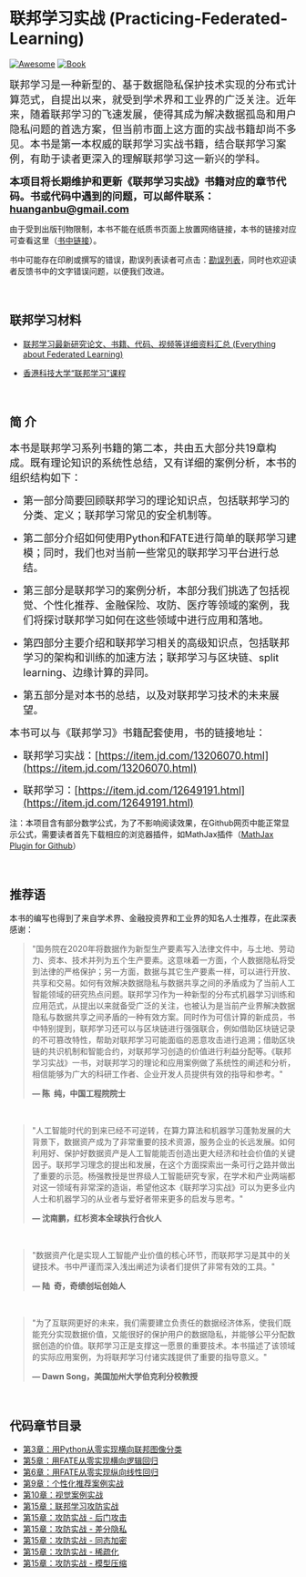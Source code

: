 # 联邦学习实战 (Practicing-Federated-Learning)

 [![Awesome](https://img.shields.io/badge/Awesome-Federated%20Learning-blue)](https://github.com/innovation-cat/Awesome-Federated-Machine-Learning) [![Book](https://img.shields.io/badge/Book-Purchase-brightgreen)](https://item.jd.com/13206070.html)    



<font size=4>联邦学习是一种新型的、基于数据隐私保护技术实现的分布式计算范式，自提出以来，就受到学术界和工业界的广泛关注。近年来，随着联邦学习的飞速发展，使得其成为解决数据孤岛和用户隐私问题的首选方案，但当前市面上这方面的实战书籍却尚不多见。本书是第一本权威的联邦学习实战书籍，结合联邦学习案例，有助于读者更深入的理解联邦学习这一新兴的学科。</font>

<font size=4>**本项目将长期维护和更新《联邦学习实战》书籍对应的章节代码。书或代码中遇到的问题，可以邮件联系：huanganbu@gmail.com**</font>

由于受到出版刊物限制，本书不能在纸质书页面上放置网络链接，本书的链接对应可查看这里（[书中链接](figures/link.md)）。

书中可能存在印刷或撰写的错误，勘误列表读者可点击：[勘误列表](errata/README.md)，同时也欢迎读者反馈书中的文字错误问题，以便我们改进。

&nbsp;

## 联邦学习材料

- [联邦学习最新研究论文、书籍、代码、视频等详细资料汇总 (Everything about Federated Learning)](https://github.com/innovation-cat/Awesome-Federated-Machine-Learning)

- [香港科技大学“联邦学习”课程](https://ising.cse.ust.hk/fl/index.html)

&nbsp;

## 简  介

<font size=4>本书是联邦学习系列书籍的第二本，共由五大部分共19章构成。既有理论知识的系统性总结，又有详细的案例分析，本书的组织结构如下：</font>

- <font size=4>第一部分简要回顾联邦学习的理论知识点，包括联邦学习的分类、定义；联邦学习常见的安全机制等。</font>

- <font size=4>第二部分介绍如何使用Python和FATE进行简单的联邦学习建模；同时，我们也对当前一些常见的联邦学习平台进行总结。</font>

- <font size=4>第三部分是联邦学习的案例分析，本部分我们挑选了包括视觉、个性化推荐、金融保险、攻防、医疗等领域的案例，我们将探讨联邦学习如何在这些领域中进行应用和落地。</font>

- <font size=4>第四部分主要介绍和联邦学习相关的高级知识点，包括联邦学习的架构和训练的加速方法；联邦学习与区块链、split learning、边缘计算的异同。</font>

- <font size=4>第五部分是对本书的总结，以及对联邦学习技术的未来展望。</font>



<font size=4>本书可以与《联邦学习》书籍配套使用，书的链接地址：</font>

- <font size=4>联邦学习实战：[https://item.jd.com/13206070.html](https://item.jd.com/13206070.html)</font>

- <font size=4>联邦学习：[https://item.jd.com/12649191.html](https://item.jd.com/12649191.html)</font>



注：本项目含有部分数学公式，为了不影响阅读效果，在Github网页中能正常显示公式，需要读者首先下载相应的浏览器插件，如MathJax插件（[MathJax Plugin for Github](https://chrome.google.com/webstore/detail/mathjax-plugin-for-github/ioemnmodlmafdkllaclgeombjnmnbima)）

&nbsp;

## 推荐语

本书的编写也得到了来自学术界、金融投资界和工业界的知名人士推荐，在此深表感谢：

> <p>"国务院在2020年将数据作为新型生产要素写入法律文件中，与土地、劳动力、资本、技术并列为五个生产要素。这意味着一方面，个人数据隐私将受到法律的严格保护；另一方面，数据与其它生产要素一样，可以进行开放、共享和交易。如何有效解决数据隐私与数据共享之间的矛盾成为了当前人工智能领域的研究热点问题。联邦学习作为一种新型的分布式机器学习训练和应用范式，从提出以来就备受广泛的关注，也被认为是当前产业界解决数据隐私与数据共享之间矛盾的一种有效方案。同时作为可信计算的新成员，书中特别提到，联邦学习还可以与区块链进行强强联合，例如借助区块链记录的不可篡改特性，帮助对联邦学习可能面临的恶意攻击进行追溯；借助区块链的共识机制和智能合约，对联邦学习创造的价值进行利益分配等。《联邦学习实战》一书，对联邦学习的理论和应用案例做了系统性的阐述和分析，相信能够为广大的科研工作者、企业开发人员提供有效的指导和参考。"</p>
> <b>&mdash; 陈  纯，中国工程院院士</b>

&nbsp;

> <p>"人工智能时代的到来已经不可逆转，在算力算法和机器学习蓬勃发展的大背景下，数据资产成为了非常重要的技术资源，服务企业的长远发展。如何利用好、保护好数据资产是人工智能能否创造出更大经济和社会价值的关键因子。联邦学习理念的提出和发展，在这个方面探索出一条可行之路并做出了重要的示范。杨强教授是世界级人工智能研究专家，在学术和产业两端都对这一领域有非常深的造诣，希望他这本《联邦学习实战》可以为更多业内人士和机器学习的从业者与爱好者带来更多的启发与思考。"</p>
>
> <b>&mdash;  沈南鹏，红杉资本全球执行合伙人</b>

&nbsp;

> <p>"数据资产化是实现人工智能产业价值的核心环节，而联邦学习是其中的关键技术。书中严谨而深入浅出阐述为读者们提供了非常有效的工具。"</p>
>
> <b>&mdash; 陆  奇，奇绩创坛创始人</b>

&nbsp;

> <p>"为了互联网更好的未来，我们需要建立负责任的数据经济体系，使我们既能充分实现数据价值，又能很好的保护用户的数据隐私，并能够公平分配数据创造的价值。联邦学习正是支撑这一愿景的重要技术。本书描述了该领域的实际应用案例，为将联邦学习付诸实践提供了重要的指导意义。"</p>
>
> <b>&mdash; Dawn Song，美国加州大学伯克利分校教授</b>


&nbsp;

## 代码章节目录

 * [第3章：用Python从零实现横向联邦图像分类](chapter03_Python_image_classification)
 * [第5章：用FATE从零实现横向逻辑回归](chapter05_FATE_HFL)
 * [第6章：用FATE从零实现纵向线性回归](chapter06_FATE_VFL)
 * [第9章：个性化推荐案例实战](chapter09_Recommendation)
 * [第10章：视觉案例实战](chapter10_Computer_Vision)
 * [第15章：联邦学习攻防实战](chapter15_Attack_and_Defense)
 * [第15章：攻防实战 - 后门攻击](chapter15_Backdoor_Attack)
 * [第15章：攻防实战 - 差分隐私](chapter15_Differential_Privacy)
 * [第15章：攻防实战 - 同态加密](chapter15_Homomorphic_Encryption)
 * [第15章：攻防实战 - 稀疏化](chapter15_Sparsity)
 * [第15章：攻防实战 - 模型压缩](chapter15_Compression) 

